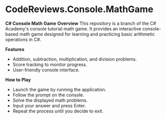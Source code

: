 # CodeReviews.Console.MathGame

**C# Console Math Game**
**Overview**
This repository is a branch of the C# Academy's console tutorial math game. It provides an interactive console-based math game designed for learning and practicing basic arithmetic operations in C#. <br>

**Features**<br>
- Addition, subtraction, multiplication, and division problems.
- Score tracking to monitor progress.
- User-friendly console interface.<br>

**How to Play**<br>
- Launch the game by running the application.
- Follow the prompt on the console.
- Solve the displayed math problems.
- Input your answer and press Enter.
- Repeat the process until you decide to exit.
